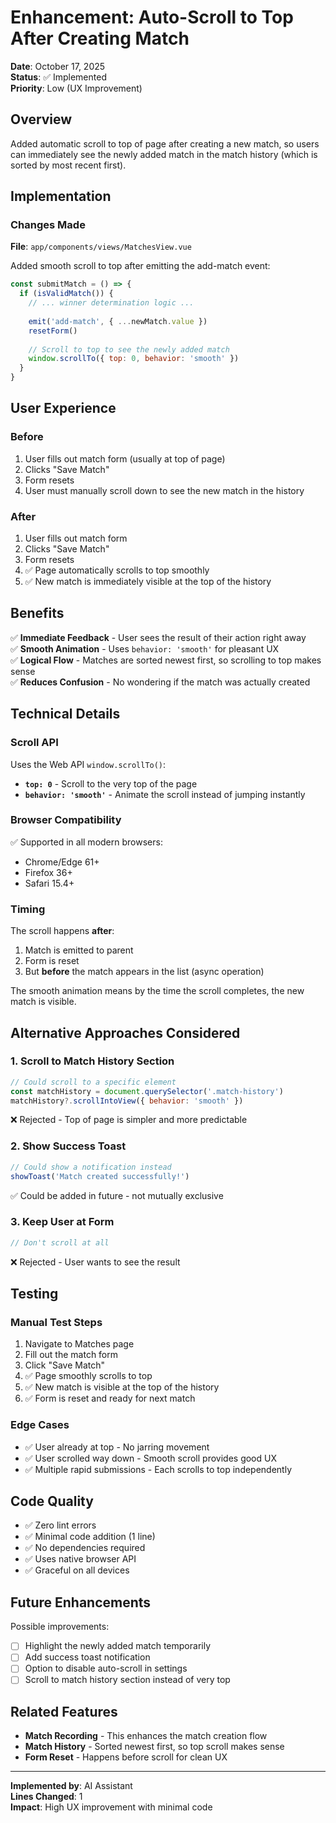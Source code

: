 # Enhancement: Auto-Scroll to Top After Creating Match

**Date**: October 17, 2025  
**Status**: ✅ Implemented  
**Priority**: Low (UX Improvement)

## Overview

Added automatic scroll to top of page after creating a new match, so users can immediately see the newly added match in the match history (which is sorted by most recent first).

## Implementation

### Changes Made

**File**: `app/components/views/MatchesView.vue`

Added smooth scroll to top after emitting the add-match event:

```javascript
const submitMatch = () => {
  if (isValidMatch()) {
    // ... winner determination logic ...
    
    emit('add-match', { ...newMatch.value })
    resetForm()
    
    // Scroll to top to see the newly added match
    window.scrollTo({ top: 0, behavior: 'smooth' })
  }
}
```

## User Experience

### Before
1. User fills out match form (usually at top of page)
2. Clicks "Save Match"
3. Form resets
4. User must manually scroll down to see the new match in the history

### After
1. User fills out match form
2. Clicks "Save Match"
3. Form resets
4. ✅ Page automatically scrolls to top smoothly
5. ✅ New match is immediately visible at the top of the history

## Benefits

✅ **Immediate Feedback** - User sees the result of their action right away  
✅ **Smooth Animation** - Uses `behavior: 'smooth'` for pleasant UX  
✅ **Logical Flow** - Matches are sorted newest first, so scrolling to top makes sense  
✅ **Reduces Confusion** - No wondering if the match was actually created  

## Technical Details

### Scroll API

Uses the Web API `window.scrollTo()`:
- **`top: 0`** - Scroll to the very top of the page
- **`behavior: 'smooth'`** - Animate the scroll instead of jumping instantly

### Browser Compatibility

✅ Supported in all modern browsers:
- Chrome/Edge 61+
- Firefox 36+
- Safari 15.4+

### Timing

The scroll happens **after**:
1. Match is emitted to parent
2. Form is reset
3. But **before** the match appears in the list (async operation)

The smooth animation means by the time the scroll completes, the new match is visible.

## Alternative Approaches Considered

### 1. Scroll to Match History Section
```javascript
// Could scroll to a specific element
const matchHistory = document.querySelector('.match-history')
matchHistory?.scrollIntoView({ behavior: 'smooth' })
```
❌ Rejected - Top of page is simpler and more predictable

### 2. Show Success Toast
```javascript
// Could show a notification instead
showToast('Match created successfully!')
```
✅ Could be added in future - not mutually exclusive

### 3. Keep User at Form
```javascript
// Don't scroll at all
```
❌ Rejected - User wants to see the result

## Testing

### Manual Test Steps

1. Navigate to Matches page
2. Fill out the match form
3. Click "Save Match"
4. ✅ Page smoothly scrolls to top
5. ✅ New match is visible at the top of the history
6. ✅ Form is reset and ready for next match

### Edge Cases

- ✅ User already at top - No jarring movement
- ✅ User scrolled way down - Smooth scroll provides good UX
- ✅ Multiple rapid submissions - Each scrolls to top independently

## Code Quality

- ✅ Zero lint errors
- ✅ Minimal code addition (1 line)
- ✅ No dependencies required
- ✅ Uses native browser API
- ✅ Graceful on all devices

## Future Enhancements

Possible improvements:
- [ ] Highlight the newly added match temporarily
- [ ] Add success toast notification
- [ ] Option to disable auto-scroll in settings
- [ ] Scroll to match history section instead of very top

## Related Features

- **Match Recording** - This enhances the match creation flow
- **Match History** - Sorted newest first, so top scroll makes sense
- **Form Reset** - Happens before scroll for clean UX

---

**Implemented by**: AI Assistant  
**Lines Changed**: 1  
**Impact**: High UX improvement with minimal code
